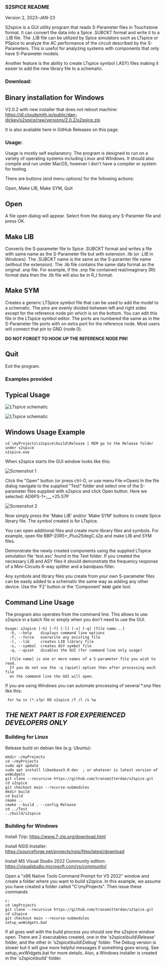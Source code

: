 ### S2SPICE README

Version 2, 2023-JAN-23

S2spice is a GUI utility program that reads S-Parameter files in Touchstone format. It can convert the data into a Spice .SUBCKT format and write it to a .LIB file. The .LIB file can be utilized by Spice simulators such as LTspice or PSpice to analyze the AC performance of the circuit described by the S-Parameters.  This is useful for analyzing systems with components that only have S-Parameter models.

Another feature is the ability to create LTspice symbol (.ASY) files making it easier to add the new library file to a schematic.

### Download:

## Binary installation for Windows

V2.0.2 with new installer that does not reboot machine:
https://dl.cloudsmith.io/public/dan-dickey/s2spice/raw/versions/2.0.2/s2spice.zip

It is also available here in GitHub Releases on this page.

### Usage:

Usage is mostly self explanatory.  The program is designed to run on a variety of operating systems including Linux and WIndows.  It should also compile and run under MacOS, however I don't have a compiler or system for testing.

There are buttons (and menu options) for the following actions:

Open, Make LIB, Make SYM, Quit

## Open

A file open dialog will appear. Select from the dialog any S-Paramter file and press OK.

## Make LIB

Converts the S-parameter file to Spice .SUBCKT format and writes a file with same name as the S-Parameter file but with extension .lib (or .LIB in Windows).  The .SUBCKT name is the same as the S-paramter file name (without the extension). The .lib file contains the same data format as the original .snp file. For example, if the .snp file contained real/imaginary (RI) format data then the .lib file will also be in R_I format.

## Make SYM

Creates a generic LTSpice symbol file that can be used to add the model to a schematic. The pins are evenly divided between left and right sides except for the reference node pin which is on the bottom. You can edit this file in the LTspice symbol editor. The ports are numbered the same as in the S-Parameter file ports with on extra port for the reference node.  Most users will connect that pin to GND (node 0).

__DO NOT FORGET TO HOOK UP THE REFERENCE NODE PIN!__

## Quit

Exit the program.

### Examples provided

## Typical Usage

![LTspice schematic](Test/Screenshot%205.png)

![LTspice schematic](Test/Screenshot%206.png)

## Windows Usage Example 
```
cd \myProjects\s2spice\build\Release | REM go to the Release folder under s2spice
s2spice.exe
```
When s2spice starts the GUI window looks like this:

![Screenshot 1](Test/Screenshot%201.png)

Click the "Open" button (or press ctrl-O, or use menu File->Open)
In the file dialog navigate to the supplied "Test" folder and select one of the S-parameter files supplied with s2spice and click Open button.  Here we selected: AD6PS-1+___+25.S7P

![Screenshot 2](Test/Screenshot%202.png)

Now simply press the 'Make LIB' and/or 'Make SYM' buttons to create Spice library file.  The symbol created is for LTspice.

You can open additional files and create more library files and symbols.  For example, open file BBP-20R5+_Plus25degC.s2p and make LIB and SYM files.

Demonstrate the newly created components using the supplied LTspice simulation file 'test.asc' found in the Test folder. If you created the necessary LIB and ASY files it should demonstrate the frequency response of a Mini-Circuits 6-way splitter and a bandpass filter.

Any symbols and library files you create from your own S-parameter files can be easily added to a schematic the same way as adding any other device.  Use the 'F2' button or the 'Component' ```NAND``` gate tool.

## Command Line Usage
The program also operates from the command line.  This allows to use s2spice in a batch file or simply when you don't need to use the GUI.
```
Usage: s2spice [-h] [-f] [-l] [-s] [-q] [file name...]
  -h, --help    displays command line options
  -f, --force   overwrite any existing file
  -l, --lib     creates LIB library file
  -s, --symbol  creates ASY symbol file
  -q, --quiet   disables the GUI (for command line only usage)

  [file name] is one or more names of a S-parameter file you wish to read.
  If you do not use the -q (quiet) option then after processing each file 
  on the command line the GUI will open.
```
  If you are using Windows you can automate processing of several *.snp files like this:
```
 for %a in (*.s?p) DO s2spice /f /l /s %a
```
## ___THE NEXT PART IS FOR EXPERIENCED DEVELOPERS ONLY___

### Building for Linux
Release build on debian like (e.g. Ubuntu):
```
mkdir ~/myProjects
cd ~/myProjects
sudo apt update
sudo apt install libwxbase3.0-dev  ; or whatever is latest version of wxWidgets
git clone --recursive https://github.com/transmitterdan/s2spice.git
cd s2spice
git checkout main --recurse-submodules
mkdir build
cd build
cmake ..
cmake --build . --config Release
cd ../Test
../build/s2spice
```

### Building for Windows
Install 7zip: https://www.7-zip.org/download.html

Install NSIS Installer: https://sourceforge.net/projects/nsis/files/latest/download

Install MS Visual Studio 2022 Community edition: https://visualstudio.microsoft.com/vs/community/

Open a "x86 Native Tools Command Prompt for VS 2022" window and create a folder where you want to build s2spice.  In this example, we assume you have created a folder called "C:\myProjects". Then issue these commands
```
c:
cd \myProjects
git clone --recursive https://github.com/transmitterdan/s2spice.git
cd s2spice
git checkout main --recurse-submodules
setup_wxWidgets.bat
```
If all goes well with the build process you should see the s2spice window open.  There are 2 executables created, one in the 's2spice\build\Release' folder, and the other in 's2spice\build\Debug' folder.  The Debug version is slower but it will give more helpful messages if something goes wrong.  See setup_wxWidgets.bat for more details. Also, a Windows installer is created in the 's2spice\build' folder.
